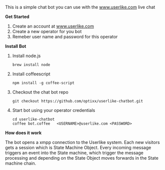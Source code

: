 This is a simple chat bot you can use with the www.userlike.com live chat

**Get Started**

1. Create an account at www.userlike.com
2. Create a new operator for you bot
3. Remeber user name and password for this operator

**Install Bot**

1. Install node.js 

   ```brew install node```

2. Install coffeescript

   ```npm install -g coffee-script```


3. Checkout the chat bot repo

   ```git checkout https://github.com/optixx/userlike-chatbot.git```

4. Start bot using your operator credentials

   ```
   cd userlike-chatbot
   coffee bot.coffee   <USERNAME>@userlike.com <PASSWORD>
   ```
   
**How does it work**

The bot opens a xmpp connection to the Userlike system. Each new visitors gets a  session which is State Machine Object.
Every incoming message triggers an event into the State machine, which trigger the message processing and depending on the State Object moves
forwards in the State machine chain.





